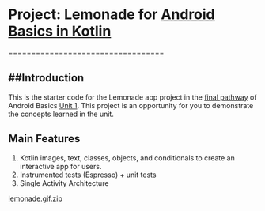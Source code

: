 # Project: Lemonade for [Android Basics in Kotlin](https://developer.android.com/courses/android-basics-kotlin/course)
==================================

##Introduction
------------

This is the starter code for the Lemonade app project in the [final pathway](https://developer.android.com/courses/pathways/android-basics-kotlin-four) of Android Basics [Unit 1](https://developer.android.com/courses/android-basics-kotlin/unit-1). This project is an opportunity for you to demonstrate the concepts learned in the unit.


## Main Features
1. Kotlin images, text, classes, objects, and conditionals to create an interactive app for users.
1. Instrumented tests (Espresso) + unit tests
1. Single Activity Architecture


[lemonade.gif.zip](https://github.com/hannahStapleton/Lemonade/files/10536221/lemonade.gif.zip)
